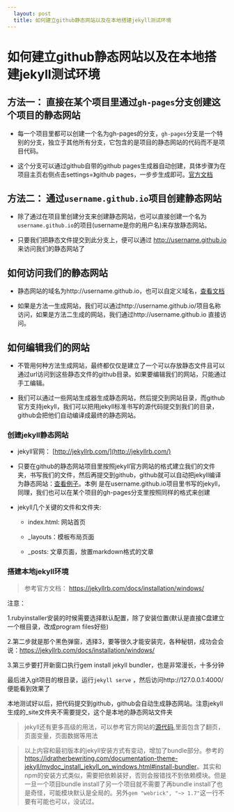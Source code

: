 ```yaml
---
  layout: post
  title: 如何建立github静态网站以及在本地搭建jekyll测试环境
---
```


# 如何建立github静态网站以及在本地搭建jekyll测试环境

## 方法一： 直接在某个项目里通过`gh-pages`分支创建这个项目的静态网站

* 每一个项目里都可以创建一个名为gh-pages的分支，`gh-pages`分支是一个特别的分支，独立于其他所有分支，它包含的是项目的静态网站的代码而不是项目代码。

* 这个分支可以通过github自带的github pages生成器自动创建，具体步骤为在项目主页右侧点击settings=》github pages，一步步生成即可。[官方文档](https://pages.github.com/)


## 方法二： 通过`username.github.io`项目创建静态网站

* 除了通过在项目里创建分支来创建静态网站，也可以直接创建一个名为`username.github.io`的项目(username是你的用户名)来存放静态网站。

* 只要我们把静态文件提交到此分支上，便可以通过 http://username.github.io 来访问我们的静态网站了


## 如何访问我们的静态网站

* 静态网站的域名为http://username.github.io，也可以自定义域名，[查看文档](https://help.github.com/articles/about-custom-domains-for-github-pages-sites/)

* 如果是方法一生成网站，我们可以通过http://username.github.io/项目名称 访问，如果是方法二生成的网站，我们通过http://username.github.io 直接访问。

## 如何编辑我们的网站

* 不管用何种方法生成网站，最终都仅仅是建立了一个可以存放静态文件且可以通过url访问到这些静态文件的github目录。如果要编辑我们的网站，只能通过手工编辑。

* 我们可以通过一些网站生成器生成静态网站，然后提交到网站目录，而github官方支持jekyll，我们可以把用jekyll标准书写的源代码提交到我们的目录，github会把他们自动编译成最终的静态网站。

### 创建jekyll静态网站

* jekyll官网： [http://jekyllrb.com/](http://jekyllrb.com/)

* 只要在github的静态网站项目里按照jekyll官方网站的格式建立我们的文件夹，书写我们的文件，然后再提交到github，github就可以自动把jekyll编译为静态网站：[查看例子](https://github.com/libmw/libmw.github.io)。本例
是在username.github.io项目里书写的jekyll，同理，我们也可以在某个项目的gh-pages分支里按照同样的格式来创建

* jekyll几个关键的文件和文件夹:
  * index.html: 网站首页

  * _layouts：模板布局页面

  * _posts: 文章页面，放置markdown格式的文章

### 搭建本地jekyll环境

> 参考官方文档： <https://jekyllrb.com/docs/installation/windows/>

注意：

1.rubyinstaller安装的时候需要选择默认配置，除了安装位置(默认是直接C盘建立一个根目录，改成program files好些)

2.第二步就是那个黑色弹窗，选择3，要等很久才能安装完，各种秘钥，成功会会说：https://jekyllrb.com/docs/installation/windows/

3.第三步要打开新窗口执行gem install jekyll bundler，也是非常漫长，十多分钟


最后进入git项目的根目录，运行`jekyll serve` ，然后访问http://127.0.0.1:4000/便能看到效果了

本地测试好以后，把代码提交到github，github会自动生成静态网站。注意jekyll生成的_site文件夹不需要提交，这个是本地的静态网站文件夹

> jekyll还有更多高级的用法，可以参考官方网站的[源代码](https://github.com/jekyll/jekyll/tree/master/site),里面包含了翻页，页面变量，页面数据等用法


> 以上内容和最初版本的jekyll安装方式有变动，增加了bundle部分。参考的<https://idratherbewriting.com/documentation-theme-jekyll/mydoc_install_jekyll_on_windows.html#install-bundler>。其实和npm的安装方式类似，需要把依赖装好，否则会报错找不到依赖模块。但是一旦一个项目bundle install了另一个项目就不需要了再bundle install了也是奇怪，可能模块默认是全局的。另外`gem "webrick", "~> 1.7"`这一行不要有可能也可以，没试过。